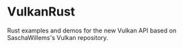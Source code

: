 # VulkanRust
Rust examples and demos for the new Vulkan API based on SaschaWillems's Vulkan repository.
